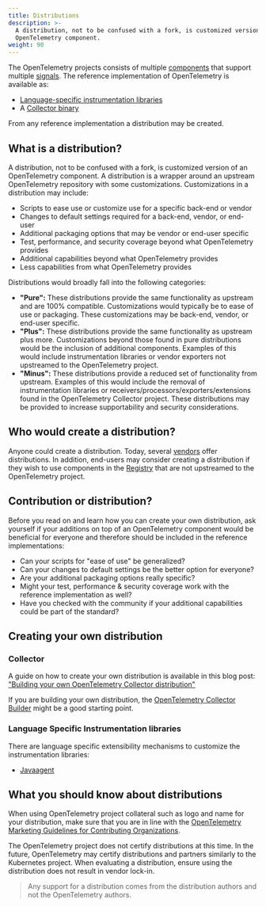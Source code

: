 ```yaml
---
title: Distributions
description: >-
  A distribution, not to be confused with a fork, is customized version of an
  OpenTelemetry component.
weight: 90
---
```


The OpenTelemetry projects consists of multiple [components](../components) that
support multiple [signals](../signals). The reference implementation of
OpenTelemetry is available as:

- [Language-specific instrumentation libraries](../instrumentation)
- A [Collector binary](/docs/concepts/components/#collector)

From any reference implementation a distribution may be created.

## What is a distribution?

A distribution, not to be confused with a fork, is customized version of an
OpenTelemetry component. A distribution is a wrapper around an upstream
OpenTelemetry repository with some customizations. Customizations in a
distribution may include:

- Scripts to ease use or customize use for a specific back-end or vendor
- Changes to default settings required for a back-end, vendor, or end-user
- Additional packaging options that may be vendor or end-user specific
- Test, performance, and security coverage beyond what OpenTelemetry provides
- Additional capabilities beyond what OpenTelemetry provides
- Less capabilities from what OpenTelemetry provides

Distributions would broadly fall into the following categories:

- **"Pure":** These distributions provide the same functionality as upstream and
  are 100% compatible. Customizations would typically be to ease of use or
  packaging. These customizations may be back-end, vendor, or end-user specific.
- **"Plus":** These distributions provide the same functionality as upstream
  plus more. Customizations beyond those found in pure distributions would be
  the inclusion of additional components. Examples of this would include
  instrumentation libraries or vendor exporters not upstreamed to the
  OpenTelemetry project.
- **"Minus":** These distributions provide a reduced set of functionality from
  upstream. Examples of this would include the removal of instrumentation
  libraries or receivers/processors/exporters/extensions found in the
  OpenTelemetry Collector project. These distributions may be provided to
  increase supportability and security considerations.

## Who would create a distribution?

Anyone could create a distribution. Today, several
[vendors](/ecosystem/vendors/) offer distributions. In addition, end-users may
consider creating a distribution if they wish to use components in the
[Registry](/ecosystem/registry/) that are not upstreamed to the OpenTelemetry
project.

## Contribution or distribution?

Before you read on and learn how you can create your own distribution, ask
yourself if your additions on top of an OpenTelemetry component would be
beneficial for everyone and therefore should be included in the reference
implementations:

- Can your scripts for "ease of use" be generalized?
- Can your changes to default settings be the better option for everyone?
- Are your additional packaging options really specific?
- Might your test, performance & security coverage work with the reference
  implementation as well?
- Have you checked with the community if your additional capabilities could be
  part of the standard?

## Creating your own distribution

### Collector

A guide on how to create your own distribution is available in this blog post:
["Building your own OpenTelemetry Collector distribution"](https://medium.com/p/42337e994b63)

If you are building your own distribution, the
[OpenTelemetry Collector Builder](https://github.com/open-telemetry/opentelemetry-collector/tree/main/cmd/builder)
might be a good starting point.

### Language Specific Instrumentation libraries

There are language specific extensibility mechanisms to customize the
instrumentation libraries:

- [Javaagent](../../instrumentation/java/automatic/extensions)

## What you should know about distributions

When using OpenTelemetry project collateral such as logo and name for your
distribution, make sure that you are in line with the [OpenTelemetry Marketing
Guidelines for Contributing Organizations][guidelines].

The OpenTelemetry project does not certify distributions at this time. In the
future, OpenTelemetry may certify distributions and partners similarly to the
Kubernetes project. When evaluating a distribution, ensure using the
distribution does not result in vendor lock-in.

> Any support for a distribution comes from the distribution authors and not the
> OpenTelemetry authors.

[guidelines]:
  https://github.com/open-telemetry/community/blob/main/marketing-guidelines.md

